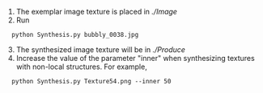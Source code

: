 1. The exemplar image texture is placed in *./Image*
2. Run 
```
  python Synthesis.py bubbly_0038.jpg
```
3. The synthesized image texture will be in *./Produce*
4. Increase the value of the parameter "inner" when synthesizing textures with non-local structures. For example,
```
  python Synthesis.py Texture54.png --inner 50
```
